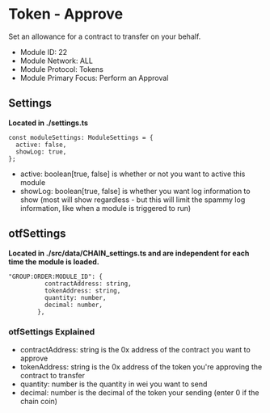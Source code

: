 # Token - Approve
Set an allowance for a contract to transfer on your behalf.

* Module ID: 22
* Module Network: ALL
* Module Protocol: Tokens
* Module Primary Focus: Perform an Approval

## Settings
**Located in ./settings.ts**
```
const moduleSettings: ModuleSettings = {
  active: false,
  showLog: true,
};
```

* active: boolean[true, false] is whether or not you want to active this module
* showLog: boolean[true, false] is whether you want log information to show (most will show regardless - but this will limit the spammy log information, like when a module is triggered to run)

## otfSettings
**Located in ./src/data/CHAIN_settings.ts and are independent for each time the module is loaded.**
```
"GROUP:ORDER:MODULE_ID": {
          contractAddress: string,
          tokenAddress: string,
          quantity: number,
          decimal: number,
        },
```

### otfSettings Explained
* contractAddress: string is the 0x address of the contract you want to approve
* tokenAddress: string is the 0x address of the token you're approving the contract to transfer
* quantity: number is the quantity in wei you want to send
* decimal: number is the decimal of the token your sending (enter 0 if the chain coin)
